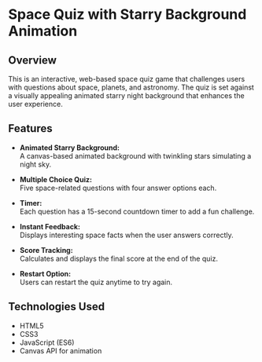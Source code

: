 # Space Quiz with Starry Background Animation

## Overview

This is an interactive, web-based space quiz game that challenges users with questions about space, planets, and astronomy. The quiz is set against a visually appealing animated starry night background that enhances the user experience.

## Features

- **Animated Starry Background:**  
  A canvas-based animated background with twinkling stars simulating a night sky.

- **Multiple Choice Quiz:**  
  Five space-related questions with four answer options each.

- **Timer:**  
  Each question has a 15-second countdown timer to add a fun challenge.

- **Instant Feedback:**  
  Displays interesting space facts when the user answers correctly.

- **Score Tracking:**  
  Calculates and displays the final score at the end of the quiz.

- **Restart Option:**  
  Users can restart the quiz anytime to try again.

## Technologies Used

- HTML5  
- CSS3  
- JavaScript (ES6)  
- Canvas API for animation
